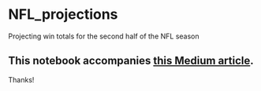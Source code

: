 # NFL_projections
Projecting win totals for the second half of the NFL season

## This notebook accompanies [this Medium article](https://michaelblack-2306.medium.com/predicting-win-totals-for-the-second-half-of-the-nfl-season-using-linear-regression-a9dcb275f76c).

Thanks!

